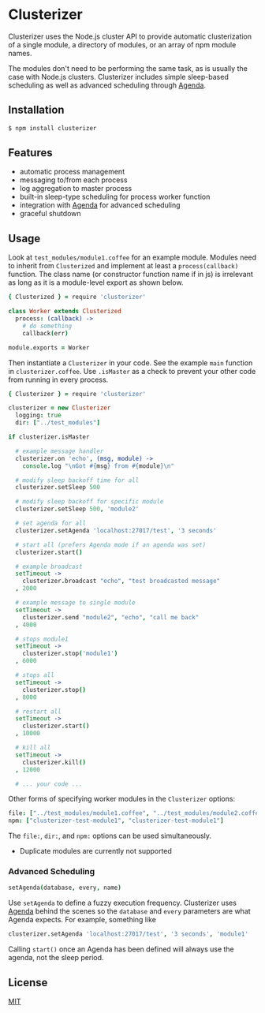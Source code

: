 # Clusterizer

Clusterizer uses the Node.js cluster API to provide automatic clusterization of a single module, a directory of modules, or an array of npm module names.

The modules don't need to be performing the same task, as is usually the case with Node.js clusters. Clusterizer includes simple sleep-based scheduling as well as advanced scheduling through [Agenda](https://www.npmjs.com/package/agenda).

## Installation

```bash
$ npm install clusterizer
```

## Features

- automatic process management
- messaging to/from each process
- log aggregation to master process
- built-in sleep-type scheduling for process worker function
- integration with [Agenda](https://www.npmjs.com/package/agenda) for advanced scheduling
- graceful shutdown

## Usage

Look at `test_modules/module1.coffee` for an example module. Modules need to inherit from `Clusterized` and implement at least a `process(callback)` function. The class name (or constructor function name if in js) is irrelevant as long as it is a module-level export as shown below.

```coffee
{ Clusterized } = require 'clusterizer'

class Worker extends Clusterized
  process: (callback) ->
    # do something
    callback(err)

module.exports = Worker
```

Then instantiate a `Clusterizer` in your code. See the example `main` function in `clusterizer.coffee`. Use `.isMaster` as a check to prevent your other code from running in every process.

```coffee
{ Clusterizer } = require 'clusterizer'

clusterizer = new Clusterizer
  logging: true
  dir: ["../test_modules"]

if clusterizer.isMaster

  # example message handler
  clusterizer.on 'echo', (msg, module) ->
    console.log "\nGot #{msg} from #{module}\n"

  # modify sleep backoff time for all
  clusterizer.setSleep 500

  # modify sleep backoff for specific module
  clusterizer.setSleep 500, 'module2'

  # set agenda for all
  clusterizer.setAgenda 'localhost:27017/test', '3 seconds'

  # start all (prefers Agenda mode if an agenda was set)
  clusterizer.start()

  # example broadcast
  setTimeout ->
    clusterizer.broadcast "echo", "test broadcasted message"
  , 2000

  # example message to single module
  setTimeout ->
    clusterizer.send "module2", "echo", "call me back"
  , 4000

  # stops module1
  setTimeout ->
    clusterizer.stop('module1')
  , 6000

  # stops all
  setTimeout ->
    clusterizer.stop()
  , 8000

  # restart all
  setTimeout ->
    clusterizer.start()
  , 10000

  # kill all
  setTimeout ->
    clusterizer.kill()
  , 12000

  # ... your code ...

```

Other forms of specifying worker modules in the `Clusterizer` options:

```coffee
file: ["../test_modules/module1.coffee", "../test_modules/module2.coffee"]
npm: ["clusterizer-test-module1", "clusterizer-test-module1"]
```

The `file:`, `dir:`, and `npm:` options can be used simultaneously.

- Duplicate modules are currently not supported

### Advanced Scheduling

```coffee
setAgenda(database, every, name)
```

Use `setAgenda` to define a fuzzy execution frequency. Clusterizer uses [Agenda](https://www.npmjs.com/package/agenda) behind the scenes so the `database` and `every` parameters are what Agenda expects. For example, something like

```coffee
clusterizer.setAgenda 'localhost:27017/test', '3 seconds', 'module1'
```

Calling `start()` once an Agenda has been defined will always use the agenda, not the sleep period.

## License

  [MIT](LICENSE)
